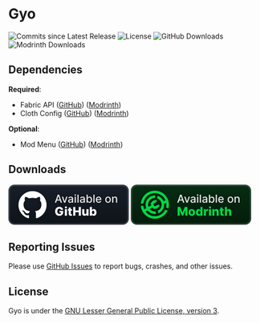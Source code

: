 # Gyo

![Commits since Latest Release](https://img.shields.io/github/commits-since/grayespinoza/gyo/latest?style=flat&label=Commits%20since%20Latest%20Release&labelColor=%231b1b1b&color=%230969da)
![License](https://img.shields.io/github/license/grayespinoza/gyo?style=flat&label=License&labelColor=%231b1b1b&color=%230969da)
![GitHub Downloads](https://img.shields.io/github/downloads/grayespinoza/gyo/total?style=flat&label=GitHub%20Downloads&labelColor=%231b1b1b&color=%231f883d)
![Modrinth Downloads](https://img.shields.io/modrinth/dt/gyo?style=flat&label=Modrinth%20Downloads&labelColor=%231b1b1b&color=%231f883d)

## Dependencies

**Required**:

- Fabric API ([GitHub](https://github.com/FabricMC/fabric)) ([Modrinth](https://modrinth.com/mod/fabric-api))
- Cloth Config ([GitHub](https://github.com/shedaniel/cloth-config)) ([Modrinth](https://modrinth.com/mod/cloth-config))

**Optional**:

- Mod Menu ([GitHub](https://github.com/TerraformersMC/ModMenu)) ([Modrinth](https://modrinth.com/mod/modmenu))

## Downloads

[![GitHub](https://github.com/intergrav/devins-badges/raw/2dc967fc44dc73850eee42c133a55c8ffc5e30cb/assets/cozy/available/github_vector.svg)](https://github.com/grayespinoza/gyo/releases)
[![Modrinth](https://github.com/intergrav/devins-badges/raw/2dc967fc44dc73850eee42c133a55c8ffc5e30cb/assets/cozy/available/modrinth_vector.svg)](https://modrinth.com/mod/gyo/versions)

## Reporting Issues

Please use [GitHub Issues](https://github.com/grayespinoza/gyo/issues) to report bugs, crashes, and other issues.

## License

Gyo is under the [GNU Lesser General Public License, version 3](https://github.com/grayespinoza/gyo/blob/main/COPYING.LESSER).
